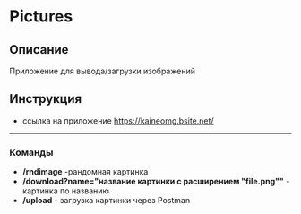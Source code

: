 #  Pictures
## Описание 
Приложение для вывода/загрузки изображений

## Инструкция 
- ссылка на приложение https://kaineomg.bsite.net/
 ___
### Команды 
- **/rndimage** -рандомная картинка
- **/download?name="название картинки с расширением "file.png""** - картинка по названию
- **/upload** - загрузка картинки через Postman

